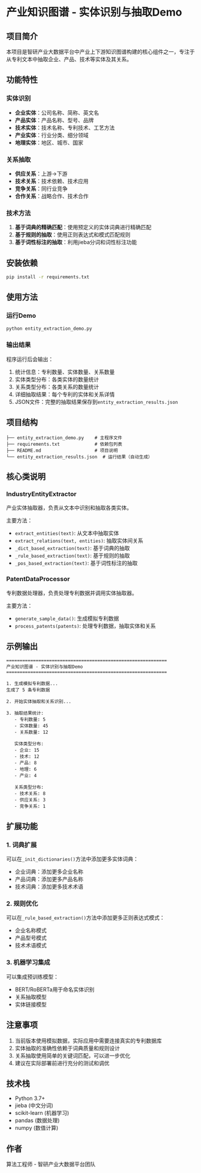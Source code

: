 # 产业知识图谱 - 实体识别与抽取Demo

## 项目简介

本项目是智研产业大数据平台中产业上下游知识图谱构建的核心组件之一，专注于从专利文本中抽取企业、产品、技术等实体及其关系。

## 功能特性

### 实体识别
- **企业实体**：公司名称、简称、英文名
- **产品实体**：产品名称、型号、品牌
- **技术实体**：技术名称、专利技术、工艺方法
- **产业实体**：行业分类、细分领域
- **地理实体**：地区、城市、国家

### 关系抽取
- **供应关系**：上游→下游
- **技术关系**：技术依赖、技术应用
- **竞争关系**：同行业竞争
- **合作关系**：战略合作、技术合作

### 技术方法
1. **基于词典的精确匹配**：使用预定义的实体词典进行精确匹配
2. **基于规则的抽取**：使用正则表达式和模式匹配规则
3. **基于词性标注的抽取**：利用jieba分词和词性标注功能

## 安装依赖

```bash
pip install -r requirements.txt
```

## 使用方法

### 运行Demo

```bash
python entity_extraction_demo.py
```

### 输出结果

程序运行后会输出：
1. 统计信息：专利数量、实体数量、关系数量
2. 实体类型分布：各类实体的数量统计
3. 关系类型分布：各类关系的数量统计
4. 详细抽取结果：每个专利的实体和关系详情
5. JSON文件：完整的抽取结果保存到`entity_extraction_results.json`

## 项目结构

```
├── entity_extraction_demo.py    # 主程序文件
├── requirements.txt             # 依赖包列表
├── README.md                    # 项目说明
└── entity_extraction_results.json  # 运行结果（自动生成）
```

## 核心类说明

### IndustryEntityExtractor
产业实体抽取器，负责从文本中识别和抽取各类实体。

主要方法：
- `extract_entities(text)`: 从文本中抽取实体
- `extract_relations(text, entities)`: 抽取实体间关系
- `_dict_based_extraction(text)`: 基于词典的抽取
- `_rule_based_extraction(text)`: 基于规则的抽取
- `_pos_based_extraction(text)`: 基于词性标注的抽取

### PatentDataProcessor
专利数据处理器，负责处理专利数据并调用实体抽取器。

主要方法：
- `generate_sample_data()`: 生成模拟专利数据
- `process_patents(patents)`: 处理专利数据，抽取实体和关系

## 示例输出

```
============================================================
产业知识图谱 - 实体识别与抽取Demo
============================================================

1. 生成模拟专利数据...
生成了 5 条专利数据

2. 开始实体抽取和关系识别...

3. 抽取结果统计:
   - 专利数量: 5
   - 实体数量: 45
   - 关系数量: 12

   实体类型分布:
   - 企业: 15
   - 技术: 12
   - 产品: 8
   - 地理: 6
   - 产业: 4

   关系类型分布:
   - 技术关系: 8
   - 供应关系: 3
   - 竞争关系: 1
```

## 扩展功能

### 1. 词典扩展
可以在`_init_dictionaries()`方法中添加更多实体词典：
- 企业词典：添加更多企业名称
- 产品词典：添加更多产品名称
- 技术词典：添加更多技术术语

### 2. 规则优化
可以在`_rule_based_extraction()`方法中添加更多正则表达式模式：
- 企业名称模式
- 产品型号模式
- 技术术语模式

### 3. 机器学习集成
可以集成预训练模型：
- BERT/RoBERTa用于命名实体识别
- 关系抽取模型
- 实体链接模型

## 注意事项

1. 当前版本使用模拟数据，实际应用中需要连接真实的专利数据库
2. 实体抽取的准确性依赖于词典质量和规则设计
3. 关系抽取使用简单的关键词匹配，可以进一步优化
4. 建议在实际部署前进行充分的测试和调优

## 技术栈

- Python 3.7+
- jieba (中文分词)
- scikit-learn (机器学习)
- pandas (数据处理)
- numpy (数值计算)

## 作者

算法工程师 - 智研产业大数据平台团队 